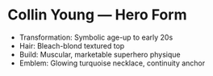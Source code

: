 # Collin Young — Hero Form
- Transformation: Symbolic age-up to early 20s
- Hair: Bleach-blond textured top
- Build: Muscular, marketable superhero physique
- Emblem: Glowing turquoise necklace, continuity anchor
